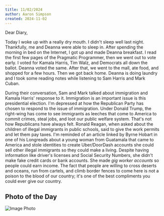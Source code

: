 ```yaml
---
title: 11/02/2024
author: Aaron Simpson
created: 2024-11-02
---
```

Dear Diary,

Today I woke up with a really dry mouth. I didn't sleep well last night. Thankfully, me and Deanna were able to sleep in. After spending the morning in bed on the Internet, I got up and made Deanna breakfast. I read the first few pages of the Pragmatic Programmer, then we went out to vote early. I voted for Kamala Harris, Tim Walz, and Democrats all down the ballot. Deanna voted the same. After that, we went to the mall, ate food, and shopped for a few hours. Then we got back home. Deanna is doing laundry and I took some reading notes while listening to Sam Harris and Mark Cuban.

During their conversation, Sam and Mark talked about immigration and Kamala Harris' response to it. Immigration is an important issue is this presidential election. I'm depressed at how the Republican Party has chosen to respond to the issue of immigration. Under Donald Trump, the right-wing has come to see immigrants as leeches that come to America to commit crimes, steal jobs, and loot our public welfare system. That's not how Republicans have always felt. Ronald Reagan, when asked about the children of illegal immigrants in public schools, said to give the work permits and let them pay taxes. I'm reminded of an article linked by Byrne Hobart in one of his Longreads about a young woman from Guatamala that came to America and stole identities to create Uber/DoorDash accounts she could sell other illegal immigrants so they could make a living. Despite having information like driver's licenses and Social Security Numbers, she didn't make fake credit cards or bank accounts. She made *gig worker accounts* so people could earn income. The fact that people are willing to cross deserts and oceans, run from cartels, and climb border fences to come here is not a poison to the blood of our country; it's one of the best compliments you could ever give our country.
## Photo of the Day

![Image Photo](POTD-11-02-2024.jpeg)